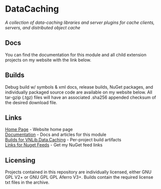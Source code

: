 # DataCaching
*A collection of data-caching libraries and server plugins for cache clients, servers, and distributed object cache*

## Docs
You can find the documentation for this module and all child extension projects on my website with the link below.

## Builds
Debug build w/ symbols & xml docs, release builds, NuGet packages, and individually packaged source code are available on my website below. All tar-gzip (.tgz) files will have an associated .sha256 appended checksum of the desired download file.

## Links
[Home Page](https://www.vaughnnugent.com) - Website home page  
[Documentation](https://www.vaughnnugent.com/resources/software/articles?tags=docs,_VNLib.Data.Caching) - Docs and articles for this module  
[Builds for VNLib.Data.Caching](https://www.vaughnnugent.com/resources/software/modules/VNLib.Data.Caching) - Per-project build artifacts  
[Links for Nuget Feeds](https://www.vaughnnugent.com/resources/software/modules) - Get my NuGet feed links  

## Licensing
Projects contained in this repository are individually licensed, either GNU GPL V2+ or GNU GPL GPL Aferro V3+. Builds contain the required license txt files in the archive.